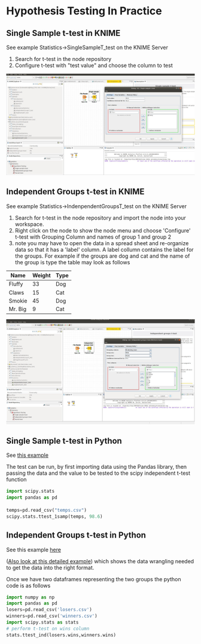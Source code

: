 # Hypothesis Testing In Practice

## Single Sample t-test in KNIME  
See example Statistics->SingleSampleT_test on the KNIME Server  

1. Search for t-test in the node repository  
2. Configure t-test with "test value" and choose the column to test   

<img src="SingleSampleKNIME.jpg" width="800">  

## Independent Groups t-test in KNIME
See example Statistics->IndenpendentGroupsT_test on the KNIME Server

1. Search for t-test in the node repository and import the node into your workspace.     
2. Right click on the node to show the node menu and choose 'Configure' t-test with Grouping Column and names of group 1 and group 2
3. note you may have to open the data in a spread sheet and re-organize data so that it has a 'label' column.  A label collumn contains the label for the groups.  For example if the groups are dog and cat and the name of the group is type the table may look as follows

| Name | Weight | Type |
|------|--------|-------|
|Fluffy| 33|Dog
|Claws|15|Cat
|Smokie|45|Dog
|Mr. Big|9|Cat

<img src="IndependentGroupsKNIME.jpg" width="800">  

## Single Sample t-test in Python 

See [this example](https://github.com/bnorthan/inf-428-data-analytics-online/blob/master/python/notebooks/statistics/HumanBodyTemp.ipynb)

The test can be run, by first importing data using the Pandas library, then passing the data and the value to be tested to the scipy independent t-test function 

``` python
import scipy.stats
import pandas as pd

temps=pd.read_csv("temps.csv")
scipy.stats.ttest_1samp(temps, 98.6)

```

## Independent Groups t-test in Python  
See this example [here](https://github.com/bnorthan/inf-428-data-analytics-online/blob/master/python/notebooks/statistics/Ind.%20T-test%20Simple.ipynb)

([Also look at this detailed example](https://github.com/bnorthan/inf-428-data-analytics-online/blob/master/python/notebooks/statistics/Ind.%20T-Test%20Baseball%20Teams.ipynb)) which shows the data wrangling needed to get the data into the right format.  

Once we have two dataframes representing the two groups the python code is as follows  

``` python
import numpy as np  
import pandas as pd  
losers=pd.read_csv('losers.csv')  
winners=pd.read_csv('winners.csv') 
import scipy.stats as stats
# perform t-test on wins column
stats.ttest_ind(losers.wins,winners.wins) 

```